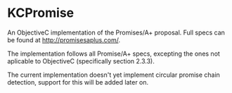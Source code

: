 # KCPromise

An ObjectiveC implementation of the Promises/A+ proposal.
Full specs can be found at http://promisesaplus.com/.

The implementation follows all Promise/A+ specs, excepting the ones not aplicable to ObjectiveC (specifically section 2.3.3).

The current implementation doesn't yet implement circular promise chain detection, support for this will be added later on.
